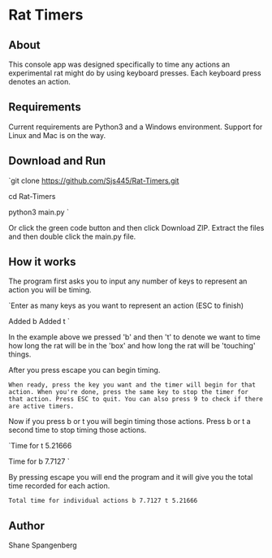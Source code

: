 # Rat Timers

## About

This console app was designed specifically to time any actions an experimental rat might do by using keyboard presses. Each keyboard press denotes an action.

## Requirements

Current requirements are Python3 and a Windows environment. Support for Linux and Mac is on the way.

## Download and Run

`git clone https://github.com/Sjs445/Rat-Timers.git

cd Rat-Timers

python3 main.py
`

Or click the green code button and then click Download ZIP. Extract the files and then double click the main.py file.


## How it works

The program first asks you to input any number of keys to represent an action you will be timing.

`Enter as many keys as you want to represent an action (ESC to finish)

Added b
Added t
`

In the example above we pressed 'b' and then 't' to denote we want to time how long the rat will be in the 'box' and how long the rat will be 'touching' things.

After you press escape you can begin timing.

`When ready, press the key you want and the timer will begin for that action.
             When you're done, press the same key to stop the timer for that action.
             Press ESC to quit.
You can also press 9 to check if there are active timers.
`

Now if you press b or t you will begin timing those actions. Press b or t a second time to stop timing those actions.

`Time for t 5.21666

Time for b 7.7127
`

By pressing escape you will end the program and it will give you the total time recorded for each action.

`Total time for individual actions
b 7.7127
t 5.21666
`

## Author

Shane Spangenberg